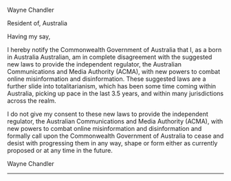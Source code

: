 Wayne Chandler

Resident of, Australia

Having my say,

I hereby notify the Commonwealth Government of Australia that I, as a born in Australia Australian,
am in complete disagreement with the suggested new laws to provide the independent regulator,
the Australian Communications and Media Authority (ACMA), with new powers to combat online
misinformation and disinformation. These suggested laws are a further slide into totalitarianism,
which has been some time coming within Australia, picking up pace in the last 3.5 years, and within
many jurisdictions across the realm.

I do not give my consent to these new laws to provide the independent regulator, the Australian
Communications and Media Authority (ACMA), with new powers to combat online misinformation
and disinformation and formally call upon the Commonwealth Government of Australia to cease and
desist with progressing them in any way, shape or form either as currently proposed or at any time
in the future.

Wayne Chandler


-----

